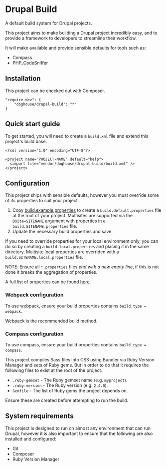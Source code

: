 # Drupal Build

A default build system for Drupal projects.

This project aims to make building a Drupal project incredibly easy, and to
provide a framework to developers to streamline their workflow.

It will make available and provide sensible defaults for tools such as:

  - Compass
  - PHP_CodeSniffer

## Installation

This project can be checked out with Composer.

```
"require-dev": {
    "doghouse/drupal-build": "*"
}
```

## Quick start guide

To get started, you will need to create a `build.xml` file and extend this
project's build base.

```
<?xml version="1.0" encoding="UTF-8"?>

<project name="PROJECT-NAME" default="help">
  <import file="vendor/doghouse/drupal-build/build.xml" />
</project>
```

## Configuration

This project ships with sensible defaults, however you must override some of its
properties to suit your project.

  1. Copy [build.example.properties](https://github.com/DoghouseMedia/drupal-phing-build/blob/master/build.example.properties)
     to create a `build.default.properties` file at the root of your project. Multisites are supported via the `-Dsite=SITENAME` argument with  properties in a `build.SITENAME.properties` file.
  2. Update the necessary build properties and save.

If you need to override properties for your local environment only, you can do
so by creating a `build.local.properties` and placing it in the same directory. Multisite local properties are overriden with a `build.SITENAME.local.properties` file.

NOTE: Ensure all `*.properties` files *end with a new empty line*, if this is not done it breaks the aggregation of properties. 

A full list of properties can be found [here](https://github.com/DoghouseMedia/drupal-phing-build/blob/master/browse/build.default.properties).

### Webpack configuration

To use webpack, ensure your build properties contains `build.type = webpack`.

Webpack is the recommended build method.

### Compass configuration

To use compass, ensure your build properties contains `build.type = compass`.

This project compiles Sass files into CSS using Bundler via Ruby Version Manager and sets of Ruby gems. But in order to do that it requires the following files to exist at the root of the project.

  - `.ruby-gemset` - The Ruby gemset name (e.g. `myproject`).
  - `.ruby-version` - The Ruby version (e.g. `2.4.0`).
  - `Gemfile` - The list of Ruby gems the project depends on.

Ensure these are created before attempting to run the build.

## System requirements

This project is designed to run on almost any environment that can run Drupal,
however it is also important to ensure that the following are also installed and
configured:

  - Git
  - Composer
  - Ruby Version Manager

